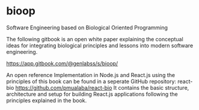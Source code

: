 # bioop
Software Engineering based on Biological Oriented Programming

The following gitbook is an open white paper explaining the conceptual ideas for integrating biological principles and lessons into modern software engineering. 

https://app.gitbook.com/@genlabss/s/bioop/

An open reference Implementation in Node.js and React.js using the principles of this book can be found in a seperate GitHub repository: react-bio https://github.com/pmualaba/react-bio
It contains the basic structure, architecture and setup for building React.js applications following the principles explained in the book.

